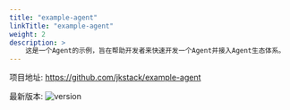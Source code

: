 ```yaml
---
title: "example-agent"
linkTitle: "example-agent"
weight: 2
description: >
    这是一个Agent的示例，旨在帮助开发者来快速开发一个Agent并接入Agent生态体系。
---
```


项目地址: https://github.com/jkstack/example-agent

最新版本: ![version](https://img.shields.io/github/v/release/jkstack/example-agent)